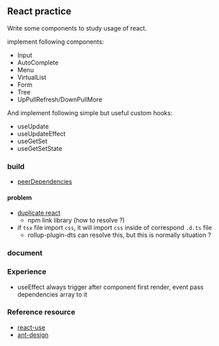 ## React practice

Write some components to study usage of react.

implement following components:

* Input
* AutoComplete
* Menu
* VirtualList
* Form
* Tree
* UpPullRefresh/DownPullMore

And implement following simple but useful custom hooks:

* useUpdate
* useUpdateEffect
* useGetSet
* useGetSetState

### build

* [peerDependencies](https://docs.npmjs.com/cli/v7/configuring-npm/package-json#peerdependencies)

#### problem

* [duplicate react](https://reactjs.org/warnings/invalid-hook-call-warning.html#duplicate-react)
  * npm link library (how to resolve ?)
* if `tsx` file import `css`, it will import `css` inside of correspond `.d.ts` file
  * rollup-plugin-dts can resolve this, but this is normally situation ?

### document

### Experience

* useEffect always trigger after component first render, event pass dependencies array to it

### Reference resource

* [react-use](https://github.com/streamich/react-use)
* [ant-design](https://github.com/ant-design/ant-design)
